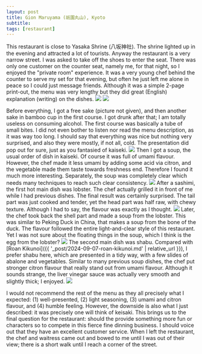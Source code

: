 ```yaml
---
layout: post
title: Gion Maruyama (祇園丸山), Kyoto
subtitle: 
tags: [restaurant]
---
```


This restaurant is close to Yasaka Shrine (八坂神社).
The shrine lighted up in the evening and attracted a lot of tourists.
Anyway the restaurant is a very narrow street.
I was asked to take off the shoes to enter the seat.
There was only one customer on the counter seat, namely me, for that night, so I enjoyed the "private room" experience.
It was a very young chef behind the counter to serve my set for that evening, but often he just left me alone in peace so I could just message friends.
Although it was a simple 2-page print-out, the menu was very lengthy but they did great (English) explanation (writing) on the dishes.
<img src="{{ 'img/Gion-Maruyama-menu.jpg' | relative_url }}" />
<img src="{{ 'img/Gion-Maruyama-menu-2.jpg' | relative_url }}" />

Before everything, I got a free sake (picture not given), and then another sake in bamboo cup in the first course.
I got drunk after that; I am totally useless on consuming alcohol.
The first course was basically a tube of small bites.
I did not even bother to listen nor read the menu description, as it was way too long.
I should say that everything was nice but nothing very surprised, and also they were mostly, if not all, cold.
The presentation did pop out for sure, just as you fantasied of kaiseki.
<img src="{{ 'img/Gion-Maruyama-canapes.jpg' | relative_url }}" />
Then I got a soup, the usual order of dish in kaiseki.
Of course it was full of umami flavour.
However, the chef made it less umami by adding some acid via citron, and the vegetable made them taste towards freshness end.
Therefore I found it much more interesting.
Separately, the soup was completely clear which needs many techniques to reach such clear consistency.
<img src="{{ 'img/Gion-Maruyama-soup.jpg' | relative_url }}" />
After a sashimi, the first hot main dish was lobster.
The chef actually grilled it in front of me while I had previous dishes.
The final result was certainly surprised. 
The tail part was just cooked and tender, yet the head part was half raw, with chewy texture.
Although I had to say, the flavour was exactly as I thought.
<img src="{{ 'img/Gion-Maruyama-lobster.jpg' | relative_url }}" />
Later, the chef took back the shell part and made a soup from the lobster.
This was similar to Peking Duck in China, that makes a soup from the bone of the duck.
The flavour followed the entire light-and-clear style of this restaurant.
Yet I was not sure about the floating things in the soup, which I think is the egg from the lobster?
<img src="{{ 'img/Gion-Maruyama-lobster-2.jpg' | relative_url }}" />
The second main dish was shabu.
Compared with [Roan Kikunoi]({{ '_post/2024-09-07-roan-kikunoi.md' | relative_url }}), I prefer shabu here, which are presented in a tidy way, with a few slides of abalone and vegetables.
Similar to many previous soup dishes, the chef put stronger citron flavour that really stand out from umami flavour.
Although it sounds strange, the liver vinegar sauce was actually very smooth and slightly thick; I enjoyed.
<img src="{{ 'img/Gion-Maruyama-shabu.jpg' | relative_url }}" />

I would not recommend the rest of the menu as they all precisely what I expected: (1) well-presented, (2) light seasoning, (3) umami and citron flavour, and (4) humble feeling.
However, the downside is also what I just described: it was precisely one will think of keisaki.
This brings us to the final question for the restaurant: should the provide something more fun or characters so to compete in this fierce fine dinning business.
I should voice out that they have an excellent customer service.
When I left the restaurant, the chef and waitress came out and bowed to me until I was out of their view; there is a short walk until I reach a corner of the street.
